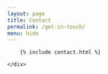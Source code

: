 ```yaml
---
layout: page
title: Contact
permalink: /get-in-touch/
menu: hide
---
```

<section class="contact in-content">
    <div class="wrapper">
        
        {% include contact.html %}
        
    </div>
</section>

